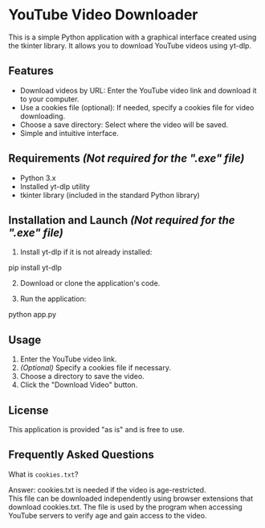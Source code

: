 # YouTube Video Downloader  

This is a simple Python application with a graphical interface created using the tkinter library. It allows you to download YouTube videos using yt-dlp.  

## Features  

- Download videos by URL: Enter the YouTube video link and download it to your computer.  
- Use a cookies file (optional): If needed, specify a cookies file for video downloading.  
- Choose a save directory: Select where the video will be saved.  
- Simple and intuitive interface.  

## Requirements *(Not required for the ".exe" file)*  

- Python 3.x  
- Installed yt-dlp utility  
- tkinter library (included in the standard Python library)  

## Installation and Launch *(Not required for the ".exe" file)*  

1. Install yt-dlp if it is not already installed:  

pip install yt-dlp

2. Download or clone the application's code.  

3. Run the application:  

python app.py

## Usage  

1. Enter the YouTube video link.  
2. *(Optional)* Specify a cookies file if necessary.  
3. Choose a directory to save the video.  
4. Click the "Download Video" button.  

## License  

This application is provided "as is" and is free to use.  

## Frequently Asked Questions  

What is `cookies.txt`?  

Answer: cookies.txt is needed if the video is age-restricted.  
This file can be downloaded independently using browser extensions that download cookies.txt.
The file is used by the program when accessing YouTube servers to verify age and gain access to the video.  
